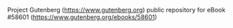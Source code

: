 Project Gutenberg (https://www.gutenberg.org) public repository for
eBook #58601 (https://www.gutenberg.org/ebooks/58601)
